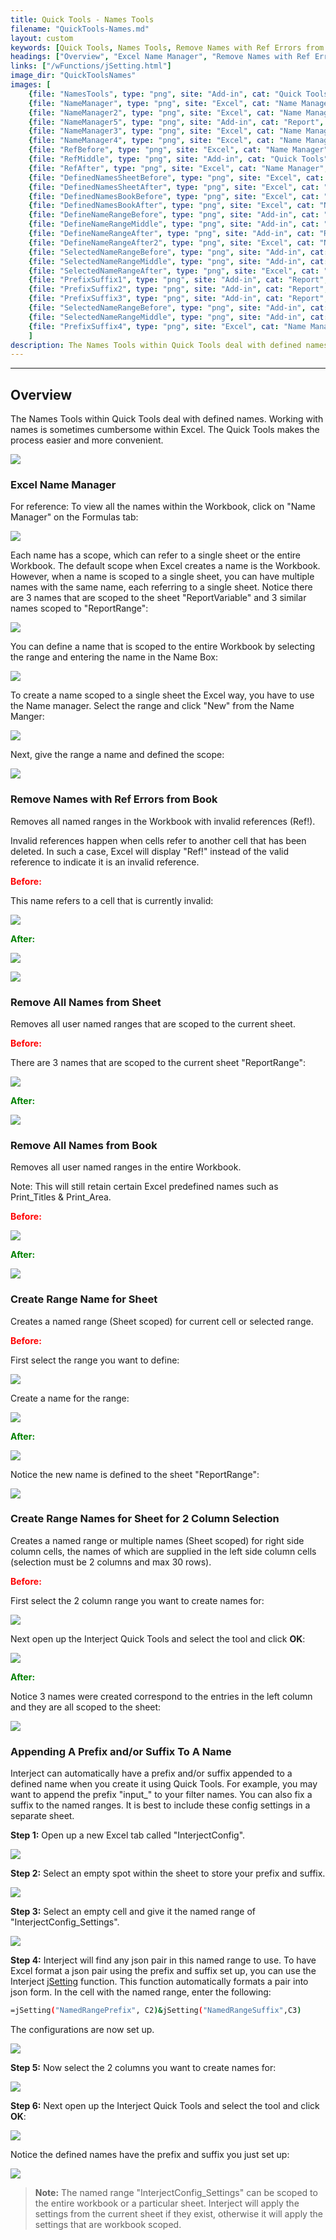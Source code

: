 ```yaml
---
title: Quick Tools - Names Tools
filename: "QuickTools-Names.md"
layout: custom
keywords: [Quick Tools, Names Tools, Remove Names with Ref Errors from Book, Remove All Names from Sheet, Remove All Names from Book, Create Range Name for Sheet, Create Range Names for Sheet for 2 Column Selection]
headings: ["Overview", "Excel Name Manager", "Remove Names with Ref Errors from Book", "Remove All Names from Sheet", "Remove All Names from Book", "Create Range Name for Sheet", "Create Range Names for Sheet for 2 Column Selection", "Appending A Prefix and/or Suffix To A Name"]
links: ["/wFunctions/jSetting.html"]
image_dir: "QuickToolsNames"
images: [
	{file: "NamesTools", type: "png", site: "Add-in", cat: "Quick Tools", sub: "", report: "", ribbon: "", config: ""}, 
	{file: "NameManager", type: "png", site: "Excel", cat: "Name Manager", sub: "", report: "", ribbon: "", config: ""}, 
	{file: "NameManager2", type: "png", site: "Excel", cat: "Name Manager", sub: "", report: "", ribbon: "", config: ""}, 
	{file: "NameManager5", type: "png", site: "Add-in", cat: "Report", sub: "", report: "", ribbon: "", config: ""}, 
	{file: "NameManager3", type: "png", site: "Excel", cat: "Name Manager", sub: "", report: "", ribbon: "", config: ""}, 
	{file: "NameManager4", type: "png", site: "Excel", cat: "Name Manager", sub: "New Name", report: "", ribbon: "", config: ""}, 
	{file: "RefBefore", type: "png", site: "Excel", cat: "Name Manager", sub: "", report: "", ribbon: "", config: ""}, 
	{file: "RefMiddle", type: "png", site: "Add-in", cat: "Quick Tools", sub: "", report: "", ribbon: "", config: ""}, 
	{file: "RefAfter", type: "png", site: "Excel", cat: "Name Manager", sub: "", report: "", ribbon: "", config: ""}, 
	{file: "DefinedNamesSheetBefore", type: "png", site: "Excel", cat: "Name Manager", sub: "", report: "", ribbon: "", config: ""}, 
	{file: "DefinedNamesSheetAfter", type: "png", site: "Excel", cat: "Name Manager", sub: "", report: "", ribbon: "", config: ""}, 
	{file: "DefinedNamesBookBefore", type: "png", site: "Excel", cat: "Name Manager", sub: "", report: "", ribbon: "", config: ""}, 
	{file: "DefinedNamesBookAfter", type: "png", site: "Excel", cat: "Name Manager", sub: "", report: "", ribbon: "", config: ""}, 
	{file: "DefineNameRangeBefore", type: "png", site: "Add-in", cat: "Report", sub: "", report: "", ribbon: "", config: ""}, 
	{file: "DefineNameRangeMiddle", type: "png", site: "Add-in", cat: "Quick Tools", sub: "", report: "", ribbon: "", config: ""}, 
	{file: "DefineNameRangeAfter", type: "png", site: "Add-in", cat: "Report", sub: "", report: "", ribbon: "", config: ""}, 
	{file: "DefineNameRangeAfter2", type: "png", site: "Excel", cat: "Name Manager", sub: "", report: "", ribbon: "", config: ""}, 
	{file: "SelectedNameRangeBefore", type: "png", site: "Add-in", cat: "Report", sub: "", report: "", ribbon: "", config: "Yes"}, 
	{file: "SelectedNameRangeMiddle", type: "png", site: "Add-in", cat: "Quick Tools", sub: "", report: "", ribbon: "", config: ""}, 
	{file: "SelectedNameRangeAfter", type: "png", site: "Excel", cat: "Name Manager", sub: "", report: "", ribbon: "", config: ""}, 
	{file: "PrefixSuffix1", type: "png", site: "Add-in", cat: "Report", sub: "", report: "", ribbon: "", config: ""}, 
	{file: "PrefixSuffix2", type: "png", site: "Add-in", cat: "Report", sub: "", report: "", ribbon: "", config: ""}, 
	{file: "PrefixSuffix3", type: "png", site: "Add-in", cat: "Report", sub: "", report: "", ribbon: "", config: ""}, 
	{file: "SelectedNameRangeBefore", type: "png", site: "Add-in", cat: "Report", sub: "", report: "", ribbon: "", config: "Yes"}, 
	{file: "SelectedNameRangeMiddle", type: "png", site: "Add-in", cat: "Quick Tools", sub: "", report: "", ribbon: "", config: ""}, 
	{file: "PrefixSuffix4", type: "png", site: "Excel", cat: "Name Manager", sub: "", report: "", ribbon: "", config: ""}
	]
description: The Names Tools within Quick Tools deal with defined names.
---
```

* * *

## Overview

The Names Tools within Quick Tools deal with defined names. Working with names is sometimes cumbersome within Excel. The Quick Tools makes the process easier and more convenient.

![](/images/QuickToolsNames/NamesTools.png)
<br>

### Excel Name Manager

For reference: To view all the names within the Workbook, click on "Name Manager" on the Formulas tab:

![](/images/QuickToolsNames/NameManager.png)
<br>

Each name has a scope, which can refer to a single sheet or the entire Workbook. The default scope when Excel creates a name is the Workbook. However, when a name is scoped to a single sheet, you can have multiple names with the same name, each referring to a single sheet. Notice there are 3 names that are scoped to the sheet "ReportVariable" and 3 similar names scoped to "ReportRange":

![](/images/QuickToolsNames/NameManager2.png)
<br>

You can define a name that is scoped to the entire Workbook by selecting the range and entering the name in the Name Box:

![](/images/QuickToolsNames/NameManager5.png)
<br>

To create a name scoped to a single sheet the Excel way, you have to use the Name manager. Select the range and click "New" from the Name Manger:

![](/images/QuickToolsNames/NameManager3.png)
<br>

Next, give the range a name and defined the scope:

![](/images/QuickToolsNames/NameManager4.png)
<br>


### Remove Names with Ref Errors from Book

Removes all named ranges in the Workbook with invalid references (Ref!).

Invalid references happen when cells refer to another cell that has been deleted. In such a case, Excel will display "Ref!" instead of the valid reference to indicate it is an invalid reference.

<b style='color:red;'><strong>Before:</strong></b>

This name refers to a cell that is currently invalid:

![](/images/QuickToolsNames/RefBefore.png)
<br>

<b style='color:green;'><strong>After:</strong></b>

![](/images/QuickToolsNames/RefMiddle.png)
<br>

![](/images/QuickToolsNames/RefAfter.png)
<br>

### Remove All Names from Sheet

Removes all user named ranges that are scoped to the current sheet.

<b style='color:red;'><strong>Before:</strong></b>

There are 3 names that are scoped to the current sheet "ReportRange":

![](/images/QuickToolsNames/DefinedNamesSheetBefore.png)
<br>

<b style='color:green;'><strong>After:</strong></b>

![](/images/QuickToolsNames/DefinedNamesSheetAfter.png)
<br>

### Remove All Names from Book

Removes all user named ranges in the entire Workbook.

Note: This will still retain certain Excel predefined names such as Print_Titles & Print_Area.

<b style='color:red;'><strong>Before:</strong></b>

![](/images/QuickToolsNames/DefinedNamesBookBefore.png)
<br>

<b style='color:green;'><strong>After:</strong></b>

![](/images/QuickToolsNames/DefinedNamesBookAfter.png)
<br>

### Create Range Name for Sheet

Creates a named range (Sheet scoped) for current cell or selected range.

<b style='color:red;'><strong>Before:</strong></b>

First select the range you want to define:

![](/images/QuickToolsNames/DefineNameRangeBefore.png)
<br>

Create a name for the range:

![](/images/QuickToolsNames/DefineNameRangeMiddle.png)
<br>

<b style='color:green;'><strong>After:</strong></b>

![](/images/QuickToolsNames/DefineNameRangeAfter.png)
<br>

Notice the new name is defined to the sheet "ReportRange":

![](/images/QuickToolsNames/DefineNameRangeAfter2.png)
<br>

### Create Range Names for Sheet for 2 Column Selection

Creates a named range or multiple names (Sheet scoped) for right side column cells, the names of which are supplied in the left side column cells (selection must be 2 columns and max 30 rows).

<b style='color:red;'><strong>Before:</strong></b>

First select the 2 column range you want to create names for:

![](/images/QuickToolsNames/SelectedNameRangeBefore.png)
<br>

Next open up the Interject Quick Tools and select the tool and click **OK**:

![](/images/QuickToolsNames/SelectedNameRangeMiddle.png)
<br>

<b style='color:green;'><strong>After:</strong></b>

Notice 3 names were created correspond to the entries in the left column and they are all scoped to the sheet:

![](/images/QuickToolsNames/SelectedNameRangeAfter.png)
<br>

### Appending A Prefix and/or Suffix To A Name

Interject can automatically have a prefix and/or suffix appended to a defined name when you create it using Quick Tools. For example, you may want to append the prefix "input_" to your filter names. You can also fix a suffix to the named ranges. It is best to include these config settings in a separate sheet.

**Step 1:** Open up a new Excel tab called "InterjectConfig".

![](/images/QuickToolsNames/NewTab.png)
<br>

**Step 2:** Select an empty spot within the sheet to store your prefix and suffix.

![](/images/QuickToolsNames/PrefixSuffix1.png)
<br>

**Step 3:** Select an empty cell and give it the named range of "InterjectConfig_Settings".

![](/images/QuickToolsNames/PrefixSuffix2.png)
<br>

**Step 4:** Interject will find any json pair in this named range to use. To have Excel format a json pair using the prefix and suffix set up, you can use the Interject [jSetting](/wFunctions/jSetting.html) function. This function automatically formats a pair into json form. In the cell with the named range, enter the following:

```bash
=jSetting("NamedRangePrefix", C2)&jSetting("NamedRangeSuffix",C3)
```

The configurations are now set up.

![](/images/QuickToolsNames/PrefixSuffix3.png)
<br>

**Step 5:** Now select the 2 columns you want to create names for:

![](/images/QuickToolsNames/SelectedNameRangeBefore.png)
<br>

**Step 6:** Next open up the Interject Quick Tools and select the tool and click **OK**:

![](/images/QuickToolsNames/SelectedNameRangeMiddle.png)
<br>

Notice the defined names have the prefix and suffix you just set up:

![](/images/QuickToolsNames/PrefixSuffix4.png)
<br>

<blockquote class=highlight_note>
<b>Note:</b> The named range "InterjectConfig_Settings" can be scoped to the entire workbook or a particular sheet. Interject will apply the settings from the current sheet if they exist, otherwise it will apply the settings that are workbook scoped.</blockquote>
